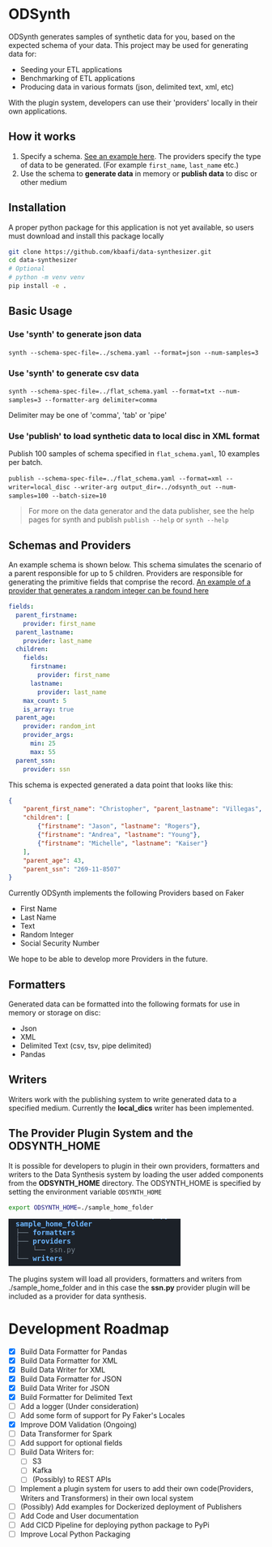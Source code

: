 # ODSynth

ODSynth generates samples of synthetic data for you, based on the expected schema of your data. This project may be used for generating data for:
* Seeding your ETL applications
* Benchmarking of ETL applications
* Producing data in various formats (json, delimited text, xml, etc)

With the plugin system, developers can use their 'providers' locally in their own applications.

## How it works
1. Specify a schema. [See an example here](./sample_schema/flat_schema.yaml). The providers specify the type of data to be generated. (For example `first_name`, `last_name` etc.)
1. Use the schema to **generate data** in memory or **publish data** to disc or other medium

## Installation
A proper python package for this application is not yet available, so users must download and install this package locally

```sh
git clone https://github.com/kbaafi/data-synthesizer.git
cd data-synthesizer
# Optional
# python -m venv venv
pip install -e .
```
## Basic Usage
### Use 'synth' to generate json data
`synth --schema-spec-file=../schema.yaml --format=json --num-samples=3`
### Use 'synth' to generate csv data
`synth --schema-spec-file=../flat_schema.yaml --format=txt --num-samples=3 --formatter-arg delimiter=comma`

Delimiter may be one of 'comma', 'tab' or 'pipe'

### Use 'publish' to load synthetic data to local disc in XML format
Publish 100 samples of schema specified in `flat_schema.yaml`, 10 examples per batch.

`publish --schema-spec-file=../flat_schema.yaml --format=xml --writer=local_disc --writer-arg output_dir=../odsynth_out --num-samples=100 --batch-size=10`

> For more on the data generator and the data publisher, see the help pages for synth and publish
`publish --help` or `synth --help`

## Schemas and Providers
An example schema is shown below. This schema simulates the scenario of a parent responsible for up to 5 children. Providers are responsible for generating the primitive fields that comprise the record. [An example of a provider that generates a random integer can be found here](./odsynth/providers/random_int.py)
```yaml
fields:
  parent_firstname:
    provider: first_name
  parent_lastname:
    provider: last_name
  children:
    fields:
      firstname:
        provider: first_name
      lastname:
        provider: last_name
    max_count: 5
    is_array: true
  parent_age:
    provider: random_int
    provider_args:
      min: 25
      max: 55
  parent_ssn:
    provider: ssn
```
This schema is expected generated a data point that looks like this:

```json
{
    "parent_first_name": "Christopher", "parent_lastname": "Villegas",
    "children": [
        {"firstname": "Jason", "lastname": "Rogers"},
        {"firstname": "Andrea", "lastname": "Young"},
        {"firstname": "Michelle", "lastname": "Kaiser"}
    ],
    "parent_age": 43,
    "parent_ssn": "269-11-8507"
}
```

Currently ODSynth implements the following Providers based on Faker
* First Name
* Last Name
* Text
* Random Integer
* Social Security Number

We hope to be able to develop more Providers in the future.
## Formatters
Generated data can be formatted into the following formats for use in memory or storage on disc:
* Json
* XML
* Delimited Text (csv, tsv, pipe delimited)
* Pandas

## Writers
Writers work with the publishing system to write generated data to a specified medium. Currently the **local_dics** writer has been implemented.

## The Provider Plugin System and the ODSYNTH_HOME
It is possible for developers to plugin in their own providers, formatters and writers to the Data Synthesis system by loading the user added components from the **ODSYNTH_HOME** directory.  The ODSYNTH_HOME is  specified by setting the environment variable `ODSYNTH_HOME`

```sh
export ODSYNTH_HOME=./sample_home_folder
```

![](./docs/assets/sample_home_folder.png)


The plugins system will load all providers, formatters and writers from ./sample_home_folder and in this case the **ssn.py** provider plugin will be included as a provider for data synthesis.

# Development Roadmap
* [x] Build Data Formatter for Pandas
* [x] Build Data Formatter for XML
* [x] Build Data Writer for XML
* [x] Build Data Formatter for JSON
* [x] Build Data Writer for JSON
* [x] Build Formatter for Delimited Text
* [ ] Add a logger (Under consideration)
* [ ] Add some form of support for Py Faker's Locales
* [x] Improve DOM Validation (Ongoing)
* [ ] Data Transformer for Spark
* [ ] Add support for optional fields
* [ ] Build Data Writers for:
    * [ ] S3
    * [ ] Kafka
    * [ ] (Possibly) to REST APIs
* [ ] Implement a plugin system for users to add their own code(Providers, Writers and Transformers) in their own local system
* [ ] (Possibly) Add examples for Dockerized deployment of Publishers
* [ ] Add Code and User documentation
* [ ] Add CICD Pipeline for deploying python package to PyPi
* [ ] Improve Local Python Packaging
